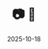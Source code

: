 ---
title: '📷 🐸'
date: '2025-10-18'
image: 'https://cdn.diblasio.social/static/photos/2025/20251018_143731.jpg'
thumbnail: 'https://cdn.diblasio.social/static/photos/2025/thumbnails/20251018_143731.jpg'
alt_text: "A diverse group of people holding signs and protesting in front of a brick building in Amsterdam."
tags:
  - "#Photography"
  - "#Netherlands"
  - "#NoordHolland"
  - "#Amsterdam"
  - "#Protest"
  - "#StreetPhotography"
  - "#FujifilmXT4"
  - "#Mirrorless"
  - "#SocialJustice"
  - "#Ribbet"
  - "#50501"
description: ''
created_date: '2025-10-18'
location: "Gabriël Metsustraat, Museumkwartier, Oud-Zuid, Zuid, Amsterdam, Noord-Holland, Nederland, 1071 EA, Nederland"
exif_data: "FUJIFILM X-T4 XF100-400mmF4.5-5.6 R LM OIS WR (1/300 | f/5.6 | ISO 160)"
draft: false
---